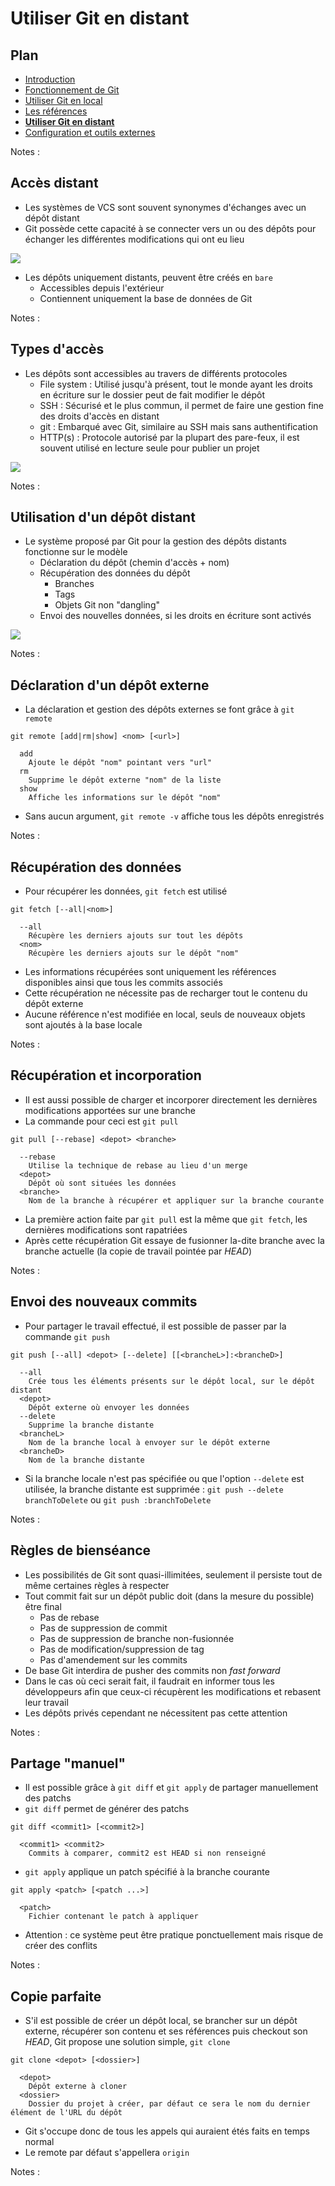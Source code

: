 # Utiliser Git en distant

<!-- .slide: class="page-title" -->



## Plan

<!-- .slide: class="toc" -->

- [Introduction](#/1)
- [Fonctionnement de Git](#/2)
- [Utiliser Git en local](#/3)
- [Les références](#/4)
- **[Utiliser Git en distant](#/5)**
- [Configuration et outils externes](#/6)

Notes :



## Accès distant

- Les systèmes de VCS sont souvent synonymes d'échanges avec un dépôt distant
- Git possède cette capacité à se connecter vers un ou des dépôts pour échanger les différentes modifications qui ont eu lieu

![](ressources/images/05_remote/repositories.svg)

- Les dépôts uniquement distants, peuvent être créés en `bare`
  - Accessibles depuis l'extérieur
  - Contiennent uniquement la base de données de Git

Notes :



## Types d'accès

- Les dépôts sont accessibles au travers de différents protocoles
  - File system : Utilisé jusqu'à présent, tout le monde ayant les droits en écriture sur le dossier peut de fait modifier le dépôt
  - SSH : Sécurisé et le plus commun, il permet de faire une gestion fine des droits d'accès en distant
  - git : Embarqué avec Git, similaire au SSH mais sans authentification
  - HTTP(s) : Protocole autorisé par la plupart des pare-feux, il est souvent utilisé en lecture seule pour publier un projet

![](ressources/images/05_remote/scroll.png)

Notes :



## Utilisation d'un dépôt distant

- Le système proposé par Git pour la gestion des dépôts distants fonctionne sur le modèle
  - Déclaration du dépôt (chemin d'accès + nom)
  - Récupération des données du dépôt
    - Branches
    - Tags
    - Objets Git non "dangling"
  - Envoi des nouvelles données, si les droits en écriture sont activés

![](ressources/images/05_remote/connections.svg)

Notes :



## Déclaration d'un dépôt externe

- La déclaration et gestion des dépôts externes se font grâce à `git remote`

```text
git remote [add|rm|show] <nom> [<url>]

  add
    Ajoute le dépôt "nom" pointant vers "url"
  rm
    Supprime le dépôt externe "nom" de la liste
  show
    Affiche les informations sur le dépôt "nom"
```

- Sans aucun argument, `git remote -v` affiche tous les dépôts enregistrés

Notes :



## Récupération des données

- Pour récupérer les données, `git fetch` est utilisé

```text
git fetch [--all|<nom>]

  --all
    Récupère les derniers ajouts sur tout les dépôts
  <nom>
    Récupère les derniers ajouts sur le dépôt "nom"
```

- Les informations récupérées sont uniquement les références disponibles ainsi que tous les commits associés
- Cette récupération ne nécessite pas de recharger tout le contenu du dépôt externe
- Aucune référence n'est modifiée en local, seuls de nouveaux objets sont ajoutés à la base locale

Notes :



## Récupération et incorporation

- Il est aussi possible de charger et incorporer directement les dernières modifications apportées sur une branche
- La commande pour ceci est `git pull`

```text
git pull [--rebase] <depot> <branche>

  --rebase
    Utilise la technique de rebase au lieu d'un merge
  <depot>
    Dépôt où sont situées les données
  <branche>
    Nom de la branche à récupérer et appliquer sur la branche courante
```

- La première action faite par `git pull` est la même que `git fetch`, les dernières modifications sont rapatriées
- Après cette récupération Git essaye de fusionner la-dite branche avec la branche actuelle (la copie de travail pointée par *HEAD*)


Notes :



## Envoi des nouveaux commits

- Pour partager le travail effectué, il est possible de passer par la commande `git push`

```text
git push [--all] <depot> [--delete] [[<brancheL>]:<brancheD>]

  --all
    Crée tous les éléments présents sur le dépôt local, sur le dépôt distant
  <depot>
    Dépôt externe où envoyer les données
  --delete
    Supprime la branche distante
  <brancheL>
    Nom de la branche local à envoyer sur le dépôt externe
  <brancheD>
    Nom de la branche distante
```

- Si la branche locale n'est pas spécifiée ou que l'option `--delete` est utilisée, la branche distante est supprimée : `git push --delete branchToDelete` ou `git push :branchToDelete`

Notes :



## Règles de bienséance

- Les possibilités de Git sont quasi-illimitées, seulement il persiste tout de même certaines règles à respecter
- Tout commit fait sur un dépôt public doit (dans la mesure du possible) être final
  - Pas de rebase
  - Pas de suppression de commit
  - Pas de suppression de branche non-fusionnée
  - Pas de modification/suppression de tag
  - Pas d'amendement sur les commits
- De base Git interdira de pusher des commits non *fast forward*
- Dans le cas où ceci serait fait, il faudrait en informer tous les développeurs afin que ceux-ci récupèrent les modifications et rebasent leur travail
- Les dépôts privés cependant ne nécessitent pas cette attention

Notes :



## Partage "manuel"

- Il est possible grâce à `git diff` et `git apply` de partager manuellement des patchs
- `git diff` permet de générer des patchs

```text
git diff <commit1> [<commit2>]

  <commit1> <commit2>
    Commits à comparer, commit2 est HEAD si non renseigné
```

- `git apply` applique un patch spécifié à la branche courante

```text
git apply <patch> [<patch ...>]

  <patch>
    Fichier contenant le patch à appliquer
```

- Attention : ce système peut être pratique ponctuellement mais risque de créer des conflits

Notes :



## Copie parfaite

- S'il est possible de créer un dépôt local, se brancher sur un dépôt externe, récupérer son contenu et ses références puis checkout son *HEAD*, Git propose une solution simple, `git clone`

```text
git clone <depot> [<dossier>]

  <depot>
    Dépôt externe à cloner
  <dossier>
    Dossier du projet à créer, par défaut ce sera le nom du dernier élément de l'URL du dépôt
```

- Git s'occupe donc de tous les appels qui auraient étés faits en temps normal
- Le remote par défaut s'appellera `origin`

Notes :



<!-- .slide: class="page-questions" -->



<!-- .slide: class="page-tp5" -->
